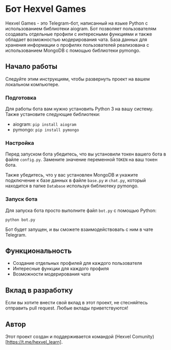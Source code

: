 # Бот Hexvel Games

Hexvel Games - это Telegram-бот, написанный на языке Python с использованием библиотеки aiogram. Бот позволяет пользователям создавать отдельные профили с интересными функциями и также обладает возможностью модерирования чата. База данных для хранения информации о профилях пользователей реализована с использованием MongoDB с помощью библиотеки pymongo.

## Начало работы

Следуйте этим инструкциям, чтобы развернуть проект на вашем локальном компьютере.

### Подготовка

Для работы бота вам нужно установить Python 3 на вашу систему. Также установите следующие библиотеки:

- aiogram: `pip install aiogram`
- pymongo: `pip install pymongo`

### Настройка

Перед запуском бота убедитесь, что вы установили токен вашего бота в файле `config.py`. Замените значение переменной `TOKEN` на ваш токен бота.

Также убедитесь, что у вас установлен MongoDB и укажите подключение к базе данных в файле `base.py` и `chat.py`, который находится в папке `Database` используя библиотеку pymongo.

### Запуск бота

Для запуска бота просто выполните файл `bot.py` с помощью Python:

```
python bot.py
```

Бот будет запущен, и вы сможете взаимодействовать с ним в чате Telegram.

## Функциональность

- Создание отдельных профилей для каждого пользователя
- Интересные функции для каждого профиля
- Возможности модерирования чата

## Вклад в разработку

Если вы хотите внести свой вклад в этот проект, не стесняйтесь отправить pull request. Любые вклады приветствуются!

## Автор

Этот проект создан и поддерживается командой (Hexvel Comunity)[https://t.me/hexvel_learn].
